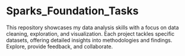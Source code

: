 # Sparks_Foundation_Tasks
This repository showcases my data analysis skills with a focus on data cleaning, exploration, and visualization. Each project tackles specific datasets, offering detailed insights into methodologies and findings. Explore, provide feedback, and collaborate.
